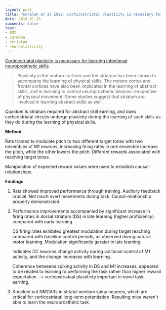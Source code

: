 ```yaml
---
layout: post
title: "Koralek et al 2012: Corticostriatal plasticity is necessary for learning intentional neuroprosthetic skills"
date: 2016-01-28
comments: false
tags:
- BMI
- Carmena
- striatum
- neuroplasticity
---
```


[Corticostriatal plasticity is necessary for learning intentional neuroprosthetic skills](http://www.nature.com/nature/journal/v483/n7389/full/nature10845.html#t)

> Plasticity in the motoro cortices and the striatum has been shown to accompany the learning of physical skills. The motoro cortex and frontal cortices have also been implicated in the learning of abstract skills, and in learning to control neuroprosthetic devices irrespective of physical movement. Some studies suggest that striatum are involved in learning abstract skills as well.

*Question* Is striatum required for abstract skill earning, and does corticostriatal circuits undergo plasticity during the learning of such skills as they do during the learning of physical skills.

**Method**

Rats trained to modulate pitch to two different target tones with two ensembles of M1 neurons, increasing firing rates in one ensemble increase the pitch, while the other lowers the pitch.  Different rewards associated with reaching target tones.

Manipulation of expected reward values were used to establish causal-relationships.

**Findings**

1. Rats showed improved performance through training. Auditory feedback crucial. Not much overt movements during task. Causal-relationship properly demonstrated.

2. Performance improvements accompanied by significant increase in firing rates in dorsal striatum (DS) in late learning (higher proficiency) compared with early learning.

    DS firing rates exhibited greatest modulation during target reaching compared with baseline control periods, as observed during natural motor learning. Modulation significantly gerater in late learning.

    Indicates DC neurons change activity during volitional control of M1 activity, and the change increases with learning.

    Coherence betweens spiking activity in DS and M1 increases, appeared to be related to learning to performing the task rather than higher reward expectation --> corticostriataal plastiticty important in novel task earning.

3. Knocked out NMDARs in striatal medium spiny neurons, which are critical for corticostriatal long-term potentiation. Resulting mice weren't able to learn the neuroprosthetic task.

